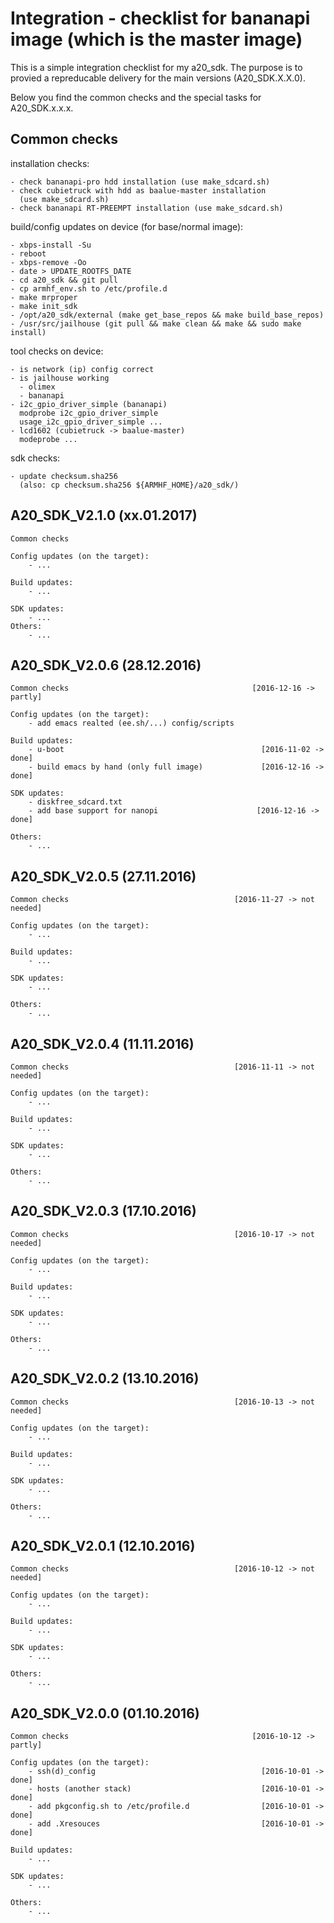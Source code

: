 Integration - checklist for bananapi image (which is the master image)
======================================================================

This is a simple integration checklist for my a20_sdk. The purpose is to provied a repreducable delivery for the main versions (A20_SDK.X.X.0).

Below you find the common checks and the special tasks for A20_SDK.x.x.x.


Common checks
-------------

installation checks:

	- check bananapi-pro hdd installation (use make_sdcard.sh)
	- check cubietruck with hdd as baalue-master installation
	  (use make_sdcard.sh)
	- check bananapi RT-PREEMPT installation (use make_sdcard.sh)

build/config updates on device (for base/normal image):

	- xbps-install -Su
	- reboot
	- xbps-remove -Oo
	- date > UPDATE_ROOTFS_DATE
	- cd a20_sdk && git pull
	- cp armhf_env.sh to /etc/profile.d
	- make mrproper
	- make init_sdk
	- /opt/a20_sdk/external (make get_base_repos && make build_base_repos)
	- /usr/src/jailhouse (git pull && make clean && make && sudo make install)

tool checks on device:

	- is network (ip) config correct
	- is jailhouse working
	  - olimex
	  - bananapi
	- i2c_gpio_driver_simple (bananapi)
	  modprobe i2c_gpio_driver_simple
	  usage_i2c_gpio_driver_simple ...
	- lcd1602 (cubietruck -> baalue-master)
	  modeprobe ...

sdk checks:

	- update checksum.sha256
	  (also: cp checksum.sha256 ${ARMHF_HOME}/a20_sdk/)


A20_SDK_V2.1.0 (xx.01.2017)
---------------------------

	Common checks

	Config updates (on the target):
		- ...

	Build updates:
		- ...

	SDK updates:
		- ...
	Others:
		- ...


A20_SDK_V2.0.6 (28.12.2016)
---------------------------

	Common checks                                         [2016-12-16 -> partly]

	Config updates (on the target):
		- add emacs realted (ee.sh/...) config/scripts

	Build updates:
		- u-boot                                            [2016-11-02 -> done]
		- build emacs by hand (only full image)             [2016-12-16 -> done]

	SDK updates:
		- diskfree_sdcard.txt
		- add base support for nanopi                      [2016-12-16 -> done]

	Others:
		- ...


A20_SDK_V2.0.5 (27.11.2016)
---------------------------

	Common checks                                     [2016-11-27 -> not needed]

	Config updates (on the target):
		- ...

	Build updates:
		- ...

	SDK updates:
		- ...

	Others:
		- ...


A20_SDK_V2.0.4 (11.11.2016)
---------------------------

	Common checks                                     [2016-11-11 -> not needed]

	Config updates (on the target):
		- ...

	Build updates:
		- ...

	SDK updates:
		- ...

	Others:
		- ...


A20_SDK_V2.0.3 (17.10.2016)
---------------------------

	Common checks                                     [2016-10-17 -> not needed]

	Config updates (on the target):
		- ...

	Build updates:
		- ...

	SDK updates:
		- ...

	Others:
		- ...


A20_SDK_V2.0.2 (13.10.2016)
---------------------------

	Common checks                                     [2016-10-13 -> not needed]

	Config updates (on the target):
		- ...

	Build updates:
		- ...

	SDK updates:
		- ...

	Others:
		- ...


A20_SDK_V2.0.1 (12.10.2016)
---------------------------

	Common checks                                     [2016-10-12 -> not needed]

	Config updates (on the target):
		- ...

	Build updates:
		- ...

	SDK updates:
		- ...

	Others:
		- ...


A20_SDK_V2.0.0 (01.10.2016)
---------------------------

	Common checks                                         [2016-10-12 -> partly]

	Config updates (on the target):
		- ssh(d)_config                                     [2016-10-01 -> done]
		- hosts (another stack)                             [2016-10-01 -> done]
		- add pkgconfig.sh to /etc/profile.d                [2016-10-01 -> done]
		- add .Xresouces                                    [2016-10-01 -> done]

	Build updates:
		- ...

	SDK updates:
		- ...

	Others:
		- ...
